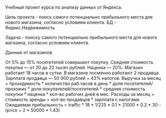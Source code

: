 Учебный проект курса по анализу данных от Яндекса.

Цель проекта - поиск самого потенциально прибыльного места для нового магазина, согласно условиям клиента. БД - Яндекс.Недвижимость

Задача - поиску самого потенциально прибыльного места для нового магазина, согласно условиям клиента. 

Данные от магазинов

От 5% до 15% посетителей совершают покупку.
Средняя стоимость покупки — от 20 до 22 тысяч рублей.
Наценка — 20%.
Магазин работает 18 часов в сутки.
В магазине посменно работают 2 продавца.
Зарплата продавца — 50 000 рублей + 43% налогов.
Выручка за месяц = проходимость * количество раб.часов в день * доля посетителей/прохожих *
доля покупателей/посетителей * средняя стоимость покупки * наценка * кол-во рабочих дней в мес.
Расходы за месяц = стоимость аренды + кол-во продавцов * зарплата с налогами
Ожидаемая прибыльность = traffic * 18 * 1/225 * 0.1 * 21000 * 0.2 * 30 - (price + 2 * 50000 * 1.43)

